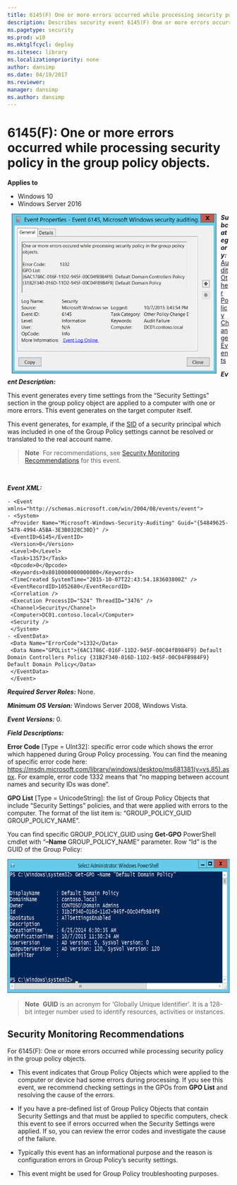 ```yaml
---
title: 6145(F) One or more errors occurred while processing security policy in the group policy objects. (Windows 10)
description: Describes security event 6145(F) One or more errors occurred while processing security policy in the group policy objects.
ms.pagetype: security
ms.prod: w10
ms.mktglfcycl: deploy
ms.sitesec: library
ms.localizationpriority: none
author: dansimp
ms.date: 04/19/2017
ms.reviewer: 
manager: dansimp
ms.author: dansimp
---
```


# 6145(F): One or more errors occurred while processing security policy in the group policy objects.

**Applies to**
-   Windows 10
-   Windows Server 2016


<img src="images/event-6145.png" alt="Event 6145 illustration" width="464" height="361" hspace="10" align="left" />

***Subcategory:***&nbsp;[Audit Other Policy Change Events](audit-other-policy-change-events.md)

***Event Description:***

This event generates every time settings from the “Security Settings” section in the group policy object are applied to a computer with one or more errors. This event generates on the target computer itself.

This event generates, for example, if the [SID](https://msdn.microsoft.com/library/windows/desktop/aa379571(v=vs.85).aspx) of a security principal which was included in one of the Group Policy settings cannot be resolved or translated to the real account name.

> **Note**&nbsp;&nbsp;For recommendations, see [Security Monitoring Recommendations](#security-monitoring-recommendations) for this event.

<br clear="all">

***Event XML:***
```
- <Event xmlns="http://schemas.microsoft.com/win/2004/08/events/event">
- <System>
 <Provider Name="Microsoft-Windows-Security-Auditing" Guid="{54849625-5478-4994-A5BA-3E3B0328C30D}" /> 
 <EventID>6145</EventID> 
 <Version>0</Version> 
 <Level>0</Level> 
 <Task>13573</Task> 
 <Opcode>0</Opcode> 
 <Keywords>0x8010000000000000</Keywords> 
 <TimeCreated SystemTime="2015-10-07T22:43:54.183603800Z" /> 
 <EventRecordID>1052680</EventRecordID> 
 <Correlation /> 
 <Execution ProcessID="524" ThreadID="3476" /> 
 <Channel>Security</Channel> 
 <Computer>DC01.contoso.local</Computer> 
 <Security /> 
 </System>
- <EventData>
 <Data Name="ErrorCode">1332</Data> 
 <Data Name="GPOList">{6AC1786C-016F-11D2-945F-00C04fB984F9} Default Domain Controllers Policy {31B2F340-016D-11D2-945F-00C04FB984F9} Default Domain Policy</Data> 
 </EventData>
 </Event>

```

***Required Server Roles:*** None.

***Minimum OS Version:*** Windows Server 2008, Windows Vista.

***Event Versions:*** 0.

***Field Descriptions:***

**Error Code** \[Type = UInt32\]: specific error code which shows the error which happened during Group Policy processing. You can find the meaning of specific error code here: <https://msdn.microsoft.com/library/windows/desktop/ms681381(v=vs.85).aspx>. For example, error code 1332 means that “no mapping between account names and security IDs was done”.

**GPO List** \[Type = UnicodeString\]: the list of Group Policy Objects that include “Security Settings” policies, and that were applied with errors to the computer. The format of the list item is: “GROUP\_POLICY\_GUID GROUP\_POLICY\_NAME”.

You can find specific GROUP\_POLICY\_GUID using **Get-GPO** PowerShell cmdlet with “**–Name** GROUP\_POLICY\_NAME” parameter. Row “Id” is the GUID of the Group Policy:

<img src="images/windows-powershell-get-gpo.png" alt="Windows PowerShell Get-GPO illustration" width="685" height="302" />

> **Note**&nbsp;&nbsp;**GUID** is an acronym for 'Globally Unique Identifier'. It is a 128-bit integer number used to identify resources, activities or instances.

## Security Monitoring Recommendations

For 6145(F): One or more errors occurred while processing security policy in the group policy objects.

-   This event indicates that Group Policy Objects which were applied to the computer or device had some errors during processing. If you see this event, we recommend checking settings in the GPOs from **GPO List** and resolving the cause of the errors.

-   If you have a pre-defined list of Group Policy Objects that contain Security Settings and that must be applied to specific computers, check this event to see if errors occurred when the Security Settings were applied. If so, you can review the error codes and investigate the cause of the failure.

-   Typically this event has an informational purpose and the reason is configuration errors in Group Policy’s security settings.

-   This event might be used for Group Policy troubleshooting purposes.

